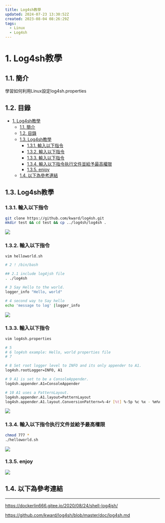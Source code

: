 ```yaml
---
title: Log4sh教學
updated: 2024-07-23 13:30:52Z
created: 2023-08-04 08:26:29Z
tags:
  - Linux
  - Log4sh
---
```


# 1. Log4sh教學

## 1.1. 簡介
學習如何利用Linux設定log4sh.properties

## 1.2. 目錄

- [1. Log4sh教學](#1-log4sh教學)
  - [1.1. 簡介](#11-簡介)
  - [1.2. 目錄](#12-目錄)
  - [1.3. Log4sh教學](#13-log4sh教學)
    - [1.3.1. 輸入以下指令](#131-輸入以下指令)
    - [1.3.2. 輸入以下指令](#132-輸入以下指令)
    - [1.3.3. 輸入以下指令](#133-輸入以下指令)
    - [1.3.4. 輸入以下指令执行文件並給予最高權限](#134-輸入以下指令执行文件並給予最高權限)
    - [1.3.5. enjoy](#135-enjoy)
  - [1.4. 以下為參考連結](#14-以下為參考連結)


## 1.3. Log4sh教學

### 1.3.1. 輸入以下指令

```bash
git clone https://github.com/kward/log4sh.git
mkdir test && cd test && cp ../log4sh/log4sh .
```

![](https://mybookstack.zeabur.app/uploads/images/gallery/2025-08/w5q595da514-upload-804ee65a5e4dc6f45484486e465ab472.png)

<!--more-->

### 1.3.2. 輸入以下指令

```bash
vim helloworld.sh

# 2 ! /bin/bash

## 2.1 include log4jsh file
. ./log4sh

# 3 Say Hello to the world.
logger_info "Hello, world"

# 4 second way to Say hello
echo 'message to log' |logger_info
```

![](https://mybookstack.zeabur.app/uploads/images/gallery/2025-08/XWg59dcbeb3-upload-5ca84025e5296583abd3056d59d8e054.png)

### 1.3.3. 輸入以下指令

```bash
vim log4sh.properties

# 5 
# 6 log4sh example: Hello, world properties file
# 7 

# 8 Set root logger level to INFO and its only appender to A1.
log4sh.rootLogger=INFO, A1

# 9 A1 is set to be a ConsoleAppender.
log4sh.appender.A1=ConsoleAppender

# 10 A1 uses a PatternLayout.
log4sh.appender.A1.layout=PatternLayout
log4sh.appender.A1.layout.ConversionPattern=%-4r [%t] %-5p %c %x - %m%n
```

![](https://mybookstack.zeabur.app/uploads/images/gallery/2025-08/E0W74385e91-upload-d0830137f47246901dc26f26b4f95e38.png)

### 1.3.4. 輸入以下指令执行文件並給予最高權限

```bash
chmod 777 * 
./helloworld.sh 
```

![](https://mybookstack.zeabur.app/uploads/images/gallery/2025-08/a9ee94df-upload-4f748130770b32c25edfc1371f2467f1.png)

### 1.3.5. enjoy

![](https://mybookstack.zeabur.app/uploads/images/gallery/2025-08/371ba346-upload-7e6643c8c41b55352572f78f98daf313.png)

## 1.4. 以下為參考連結

* * *

https://dockerlin666.gitee.io/2020/08/24/shell-log4jsh/

https://github.com/kward/log4sh/blob/master/doc/log4sh.md
